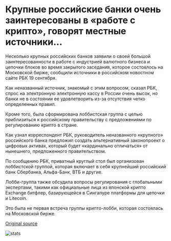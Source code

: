 # Крупные российские банки очень заинтересованы в «работе с крипто», говорят местные источники...

Несколько крупных российских банков заявили о своей большой заинтересованности в работе с индустрией валютного бизнеса и цепочки блоков во время закрытого заседания, которое состоялось на Московской бирже, сообщили источники в российском новостном сайте РБК 19 сентября.

Как неназванный источник, знакомый с этим вопросом, сказал РБК, спрос на электронную электронную кассу в России очень высок, но банки не в состоянии ее удовлетворить из-за отсутствия четко определенных правил.

Кроме того, была сформирована лоббистская группа с целью приблизиться к российскому правительству с предложениями по регулированию крипто в стране.

Как узнал корреспондент РБК, руководитель неназванного «крупного» российского банка предложил создать альтернативный законопроект о цифровых активах, который будет «кардинально отличаться» от нынешнего, предложенного правительством.

По сообщению РБК, приватный круглый стол был организован лоббистской группой, которая включает в себя крупнейший российский банк Сбербанка, Альфа-Банк, ВТБ и другие.

Лобби-группа также обсудила вопросы регулирования с глобальными экспертами, такими как официальные лица из японской крипто Exchange битфлер, базирующейся в Сингапуре платформы для цепочки и Litecoin.

Это была не первая встреча группы крипто-лобби, которая состоялась на Московской бирже.

[Original source](https://cointelegraph.com/news/major-russian-banks-highly-interested-in-working-with-crypto-local-sources-say)

![stats](https://c.statcounter.com/11760860/0/a89fa40b/1/ "stats")